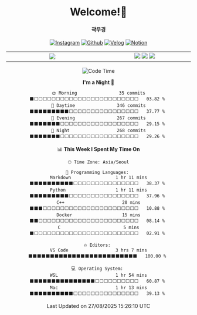<div align="center">
 
# Welcome!👋

 #### 곽무경
 [![Instagram](https://img.shields.io/badge/Instagram-E4405F?style=flat-square&logo=Instagram&logoColor=white)](https://www.instagram.com/kwakmu18)
 [![Github](https://img.shields.io/badge/GitHub-181717?style=flat-square&logo=github&logoColor=white)](https://www.github.com/kwakmu18)
 [![Velog](https://img.shields.io/badge/Naver%20Blog-20C997?style=flat-square&logo=naver&logoColor=white)](https://blog.naver.com/mckkk119)
 [![Notion](https://img.shields.io/badge/Portfolio-181717?style=flat-square&logo=notion&logoColor=white)](https://kwakmu18.github.io/portfolio)
 
<table frame=void>
 <tr>
  <td align="center" width=500px>
   <img src="https://github-readme-stats.vercel.app/api/wakatime?username=kwakmu18&layout=compact&count_private=true">
  </td>
  <td align="center" width=500px>
   <img src="http://mazassumnida.wtf/api/v2/generate_badge?boj=mckkk119">
   <img src="http://mazandi.herokuapp.com/api?handle=mckkk119&theme=warm">
   <img src="https://github-readme-stats.vercel.app/api/top-langs/?username=kwakmu18&layout=compact&theme=vue&link=https://github.com/kwakmu18/github-readme-stats">
  </td>
 </tr>
</table>


<!--START_SECTION:waka-->
![Code Time](http://img.shields.io/badge/Code%20Time-1%2C378%20hrs%2031%20mins-blue)

**I'm a Night 🦉** 

```text
🌞 Morning                35 commits          ⬛⬜⬜⬜⬜⬜⬜⬜⬜⬜⬜⬜⬜⬜⬜⬜⬜⬜⬜⬜⬜⬜⬜⬜⬜   03.82 % 
🌆 Daytime                346 commits         ⬛⬛⬛⬛⬛⬛⬛⬛⬛⬜⬜⬜⬜⬜⬜⬜⬜⬜⬜⬜⬜⬜⬜⬜⬜   37.77 % 
🌃 Evening                267 commits         ⬛⬛⬛⬛⬛⬛⬛⬜⬜⬜⬜⬜⬜⬜⬜⬜⬜⬜⬜⬜⬜⬜⬜⬜⬜   29.15 % 
🌙 Night                  268 commits         ⬛⬛⬛⬛⬛⬛⬛⬜⬜⬜⬜⬜⬜⬜⬜⬜⬜⬜⬜⬜⬜⬜⬜⬜⬜   29.26 % 
```


📊 **This Week I Spent My Time On** 

```text
🕑︎ Time Zone: Asia/Seoul

💬 Programming Languages: 
Markdown                 1 hr 11 mins        ⬛⬛⬛⬛⬛⬛⬛⬛⬛⬛⬜⬜⬜⬜⬜⬜⬜⬜⬜⬜⬜⬜⬜⬜⬜   38.37 % 
Python                   1 hr 11 mins        ⬛⬛⬛⬛⬛⬛⬛⬛⬛⬜⬜⬜⬜⬜⬜⬜⬜⬜⬜⬜⬜⬜⬜⬜⬜   37.96 % 
C++                      20 mins             ⬛⬛⬛⬜⬜⬜⬜⬜⬜⬜⬜⬜⬜⬜⬜⬜⬜⬜⬜⬜⬜⬜⬜⬜⬜   10.88 % 
Docker                   15 mins             ⬛⬛⬜⬜⬜⬜⬜⬜⬜⬜⬜⬜⬜⬜⬜⬜⬜⬜⬜⬜⬜⬜⬜⬜⬜   08.14 % 
C                        5 mins              ⬛⬜⬜⬜⬜⬜⬜⬜⬜⬜⬜⬜⬜⬜⬜⬜⬜⬜⬜⬜⬜⬜⬜⬜⬜   02.91 % 

🔥 Editors: 
VS Code                  3 hrs 7 mins        ⬛⬛⬛⬛⬛⬛⬛⬛⬛⬛⬛⬛⬛⬛⬛⬛⬛⬛⬛⬛⬛⬛⬛⬛⬛   100.00 % 

💻 Operating System: 
WSL                      1 hr 54 mins        ⬛⬛⬛⬛⬛⬛⬛⬛⬛⬛⬛⬛⬛⬛⬛⬜⬜⬜⬜⬜⬜⬜⬜⬜⬜   60.87 % 
Mac                      1 hr 13 mins        ⬛⬛⬛⬛⬛⬛⬛⬛⬛⬛⬜⬜⬜⬜⬜⬜⬜⬜⬜⬜⬜⬜⬜⬜⬜   39.13 % 
```


 Last Updated on 27/08/2025 15:26:10 UTC
<!--END_SECTION:waka-->

</div>
